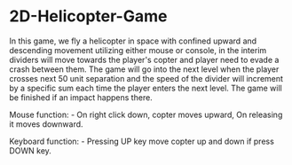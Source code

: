 # 2D-Helicopter-Game
In this game, we fly a helicopter in space with confined upward and descending movement utilizing either mouse or console, in the interim dividers will move 
towards the player's copter and player need to evade a crash between them. The game will go into the next level when the player crosses next 50 unit separation and the 
speed of the divider will increment by a specific sum each time the player enters the next level. The game will be finished if an impact happens there.

Mouse function: - On right click down, copter moves upward, On releasing it moves downward.

Keyboard function: - Pressing UP key move copter up and down if press DOWN key.
